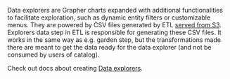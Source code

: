 Data explorers are Grapher charts expanded with additional functionalities to facilitate exploration, such as dynamic entity filters or customizable menus. They are powered by CSV files generated by ETL [served from S3](https://cloud.digitalocean.com/spaces/owid-catalog?path=explorers/). Explorers data step in ETL is responsible for generating these CSV files. It works in the same way as e.g. garden step, but the transformations made there are meant to get the data ready for the data explorer (and not be consumed by users of catalog).

Check out docs about creating [Data explorers](https://www.notion.so/owid/Creating-Data-Explorers-cf47a5ef90f14c1fba8fc243aba79be7).
